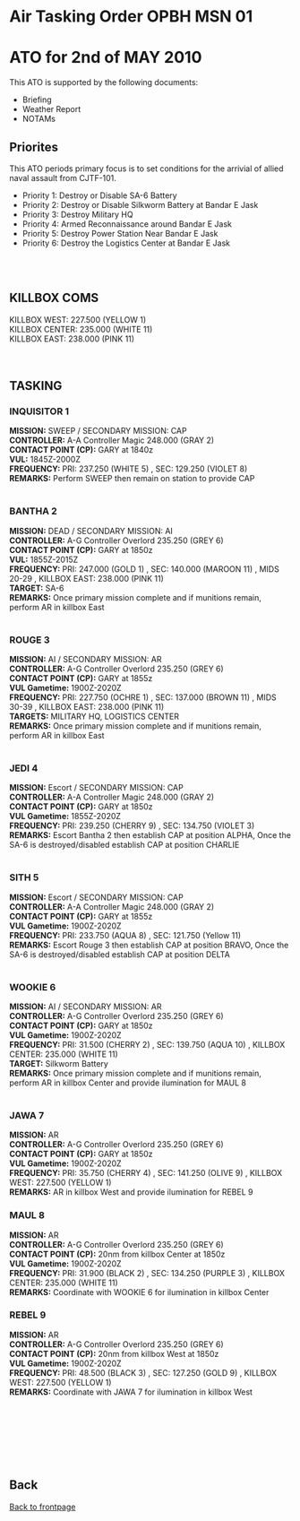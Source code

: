 # Air Tasking Order OPBH MSN 01 




# ATO for 2nd of MAY 2010
This ATO is supported by the following documents: <br>
* Briefing
* Weather Report
* NOTAMs

## Priorites
This ATO periods primary focus is to set conditions for the arrivial of allied naval assault from CJTF-101. <br>
* Priority 1: Destroy or Disable SA-6 Battery
* Priority 2: Destroy or Disable Silkworm Battery at Bandar E Jask
* Priority 3: Destroy Military HQ
* Priority 4: Armed Reconnaissance around Bandar E Jask
* Priority 5: Destroy Power Station Near Bandar E Jask
* Priority 6: Destroy the Logistics Center at Bandar E Jask
<br>
<br>

## KILLBOX COMS
KILLBOX WEST: 227.500 (YELLOW 1)<br>
KILLBOX CENTER: 235.000 (WHITE 11)<br>
KILLBOX EAST: 238.000 (PINK 11)<br>
<br>
<br>

## TASKING 

### INQUISITOR 1
**MISSION:**  SWEEP / SECONDARY MISSION: CAP
<br>
**CONTROLLER:** A-A Controller Magic 248.000 (GRAY 2) 
<br>
**CONTACT POINT (CP):** GARY at 1840z
<br>
**VUL:** 1845Z-2000Z
<br>
**FREQUENCY:**  PRI: 237.250 (WHITE 5) , SEC: 129.250 (VIOLET 8)
<br>
**REMARKS:** Perform SWEEP then remain on station to provide CAP
<br>
<br>


### BANTHA 2
**MISSION:** DEAD / SECONDARY MISSION: AI
<br>
**CONTROLLER:** A-G Controller Overlord 235.250 (GREY 6)
<br>
**CONTACT POINT (CP):** GARY at 1850z
<br>
**VUL:** 1855Z-2015Z
<br>
**FREQUENCY:**  PRI: 247.000 (GOLD 1) , SEC: 140.000 (MAROON 11) , MIDS 20-29 , KILLBOX EAST: 238.000 (PINK 11)
<br>
**TARGET:**  SA-6
<br>
**REMARKS:** Once primary mission complete and if munitions remain, perform AR in killbox East
<br>
<br>


### ROUGE 3
**MISSION:** AI / SECONDARY MISSION: AR
<br>
**CONTROLLER:** A-G Controller  Overlord 235.250 (GREY 6)
<br>
**CONTACT POINT (CP):** GARY at 1855z
<br>
**VUL Gametime:** 1900Z-2020Z
<br>
**FREQUENCY:**  PRI: 227.750 (OCHRE 1) , SEC: 137.000 (BROWN 11) , MIDS 30-39 , KILLBOX EAST: 238.000 (PINK 11)
<br>
**TARGETS:**  MILITARY HQ, LOGISTICS CENTER
<br>
**REMARKS:** Once primary mission complete and if munitions remain, perform AR in killbox East
<br>
<br>



### JEDI 4
**MISSION:** Escort / SECONDARY MISSION: CAP
<br>
**CONTROLLER:** A-A Controller Magic 248.000 (GRAY 2) 
<br>
**CONTACT POINT (CP):** GARY at 1850z
<br>
**VUL Gametime:** 1855Z-2020Z
<br>
**FREQUENCY:** PRI: 239.250 (CHERRY 9) , SEC: 134.750 (VIOLET 3)
<br>
**REMARKS:** Escort Bantha 2 then establish CAP at position ALPHA, Once the SA-6 is destroyed/disabled establish CAP at position CHARLIE 
<br>
<br>

### SITH 5
**MISSION:** Escort / SECONDARY MISSION: CAP
<br>
**CONTROLLER:** A-A Controller Magic 248.000 (GRAY 2) 
<br>
**CONTACT POINT (CP):** GARY at 1855z
<br>
**VUL Gametime:** 1900Z-2020Z
<br>
**FREQUENCY:**  PRI: 233.750 (AQUA 8) , SEC: 121.750 (Yellow 11)
<br>
**REMARKS:** Escort Rouge 3 then establish CAP at position BRAVO, Once the SA-6 is destroyed/disabled establish CAP at position DELTA
<br>
<br>


### WOOKIE 6
**MISSION:** AI / SECONDARY MISSION: AR
<br>
**CONTROLLER:** A-G Controller  Overlord 235.250 (GREY 6)
<br>
**CONTACT POINT (CP):** GARY at 1850z
<br>
**VUL Gametime:** 1900Z-2020Z
<br>
**FREQUENCY:**  PRI: 31.500 (CHERRY 2) , SEC: 139.750 (AQUA 10) , KILLBOX CENTER: 235.000 (WHITE 11)
<br>
**TARGET:** Silkworm Battery 
<br>
**REMARKS:** Once primary mission complete and if munitions remain, perform AR in killbox Center and provide ilumination for MAUL 8
<br>
<br>


### JAWA 7
**MISSION:** AR
<br>
**CONTROLLER:** A-G Controller  Overlord 235.250 (GREY 6)
<br>
**CONTACT POINT (CP):** GARY at 1850z
<br>
**VUL Gametime:** 1900Z-2020Z
<br>
**FREQUENCY:**  PRI: 35.750 (CHERRY 4) , SEC: 141.250 (OLIVE 9) , KILLBOX WEST: 227.500 (YELLOW 1)
<br>
**REMARKS:** AR in killbox West and provide ilumination for REBEL 9
<br>


### MAUL 8
**MISSION:** AR
<br>
**CONTROLLER:** A-G Controller  Overlord 235.250 (GREY 6) 
<br>
**CONTACT POINT (CP):** 20nm from killbox Center at 1850z 
<br>
**VUL Gametime:** 1900Z-2020Z
<br>
**FREQUENCY:**  PRI: 31.900 (BLACK 2) , SEC: 134.250 (PURPLE 3) , KILLBOX CENTER: 235.000 (WHITE 11)
<br>
**REMARKS:** Coordinate with WOOKIE 6 for ilumination in killbox Center
<br>


### REBEL 9
**MISSION:** AR
<br>
**CONTROLLER:** A-G Controller  Overlord 235.250 (GREY 6)
<br>
**CONTACT POINT (CP):** 20nm from killbox West at 1850z
<br>
**VUL Gametime:**  1900Z-2020Z
<br>
**FREQUENCY:**  PRI: 48.500 (BLACK 3) , SEC: 127.250 (GOLD 9) , KILLBOX WEST: 227.500 (YELLOW 1)
<br>
**REMARKS:** Coordinate with JAWA 7 for ilumination in killbox West

<br>
<br>
<br>
<br>
<br>
<br>

## Back
[Back to frontpage](https://132nd-vwing.github.io/OPBH-Brief/)